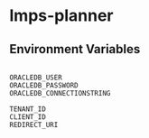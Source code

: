 # lmps-planner

## Environment Variables

```text

ORACLEDB_USER
ORACLEDB_PASSWORD
ORACLEDB_CONNECTIONSTRING

TENANT_ID
CLIENT_ID
REDIRECT_URI

```
